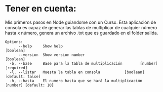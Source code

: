# Tener en cuenta:

Mis primeros pasos en Node guiandome con un Curso. Esta aplicación de consola es capaz de generar las tablas de multiplicar de cualquier número hasta x número, genera un archivo .txt que es guardado en el folder salida.

```
Options:
      --help     Show help                                             [boolean]
      --version  Show version number                                   [boolean]
  -b, --base     Base para la tabla de multiplicación        [number] [required]
  -l, --listar   Muesta la tabla en consola           [boolean] [default: false]
  -h, --hasta    El numero hasta que se hará la multiplicación [number] [default: 10]
```
